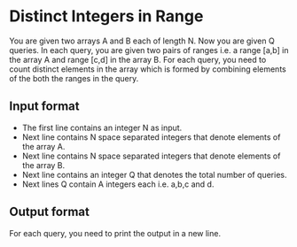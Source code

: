# Distinct Integers in Range

You are given two arrays A and B each of length N. Now you are given Q queries. In each query, you are given two pairs of ranges i.e. a range [a,b] in the array A and range [c,d] in the array B. For each query, you need to count distinct elements in the array which is formed by combining elements of the both the ranges in the query.

## Input format

- The first line contains an integer N as input.
- Next line contains N space separated integers that denote elements of the array A.
- Next line contains N space separated integers that denote elements of the array B.
- Next line contains an integer Q that denotes the total number of queries.
- Next lines Q contain A integers each i.e. a,b,c and d.

## Output format

For each query, you need to print the output in a new line.
